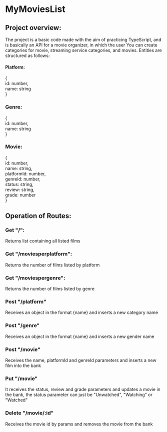 # MyMoviesList

## Project overview:
<p>The project is a basic code made with the aim of practicing TypeScript, and is basically an API for a movie organizer, in which the user
You can create categories for movie, streaming service categories, and movies. Entities are structured as follows:<p>

#### Platform:

<p>{<br>id: number,<br>name: string<br>}
<p>

### Genre:

<p>{<br>id: number,<br>name: string<br>}
<p>

### Movie:

<p>{<br>id: number,<br>name: string,<br>platformId: number,<br>genreId: number,<br>status: string,
<br>review: string,<br>grade: number<br>}
<p>

## Operation of Routes:
### Get "/": 
<p>Returns list containing all listed films<p>

### Get "/moviesperplatform":
<p>Returns the number of films listed by platform<p>

### Get "/moviespergenre":
<p>Returns the number of films listed by genre<p>

### Post "/platform"
<p>Receives an object in the format {name} and inserts a new category name<p>

### Post "/genre"
<p>Receives an object in the format {name} and inserts a new gender name<p>

### Post "/movie"
<p>Receives the name, platformId and genreId parameters and inserts a new film into the bank<P>

### Put "/movie"
<p>It receives the status, review and grade parameters and updates a movie in the bank, the status parameter can just be
"Unwatched", "Watching" or "Watched"<p>

### Delete "/movie/:id"
<p>Receives the movie id by params and removes the movie from the bank<p>
